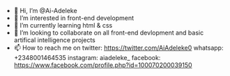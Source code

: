 - 👋 Hi, I’m @Ai-Adeleke
- 👀 I’m interested in front-end development 
- 🌱 I’m currently learning html & css
- 💞️ I’m looking to collaborate on all front-end devlopment and basic artifical intelligence projects 
- 📫 How to reach me on twitter: https://twitter.com/AiAdeleke0
                         whatsapp: +2348001464535
                         instagram: aiadeleke_
                         facebook: https://www.facebook.com/profile.php?id=100070200039150


<!---
Ai-Adeleke/Ai-Adeleke is a ✨ special ✨ repository because its `README.md` (this file) appears on your GitHub profile.
You can click the Preview link to take a look at your changes.
--->
